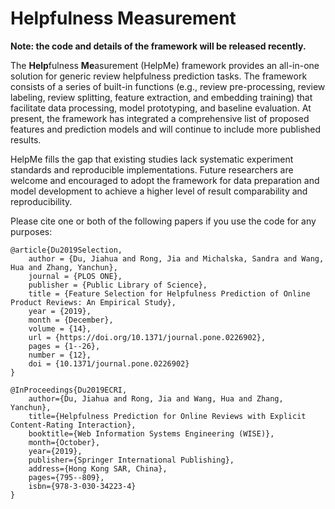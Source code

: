 # Helpfulness Measurement

**Note: the code and details of the framework will be released recently.**

The **Help**fulness **Me**asurement (HelpMe) framework provides an all-in-one solution for generic review helpfulness prediction tasks.
The framework consists of a series of built-in functions (e.g., review pre-processing, review labeling, review splitting, feature extraction, and embedding training) that facilitate data processing, model prototyping, and baseline evaluation.
At present, the framework has integrated a comprehensive list of proposed features and prediction models and will continue to include more published results.

HelpMe fills the gap that existing studies lack systematic experiment standards and reproducible implementations. 
Future researchers are welcome and encouraged to adopt the framework for data preparation and model development to achieve a higher level of result comparability and reproducibility. 

Please cite one or both of the following papers if you use the code for any purposes:

```
@article{Du2019Selection,
    author = {Du, Jiahua and Rong, Jia and Michalska, Sandra and Wang, Hua and Zhang, Yanchun},
    journal = {PLOS ONE},
    publisher = {Public Library of Science},
    title = {Feature Selection for Helpfulness Prediction of Online Product Reviews: An Empirical Study},
    year = {2019},
    month = {December},
    volume = {14},
    url = {https://doi.org/10.1371/journal.pone.0226902},
    pages = {1--26},
    number = {12},
    doi = {10.1371/journal.pone.0226902}
}
```

```
@InProceedings{Du2019ECRI,
    author={Du, Jiahua and Rong, Jia and Wang, Hua and Zhang, Yanchun},
    title={Helpfulness Prediction for Online Reviews with Explicit Content-Rating Interaction},
    booktitle={Web Information Systems Engineering (WISE)},
    month={October},
    year={2019},
    publisher={Springer International Publishing},
    address={Hong Kong SAR, China},
    pages={795--809},
    isbn={978-3-030-34223-4}
}
```
